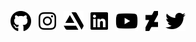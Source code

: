 <!-- Social links -->
<p align="center">
  <a href="https://github.com/twinji"><img src="icons/github.png" align="center" height="32"></a>
  <span>&nbsp;</span>
  <a href="https://www.instagram.com/_twinji/"><img src="icons/instagram.svg" align="center" height="32"></a>
  <span>&nbsp;</span>
  <a href="https://www.artstation.com/twinji"><img src="icons/artstation.svg" align="center" height="32"></a>
  <span>&nbsp;</span>
  <a href="https://www.linkedin.com/in/twinji/"><img src="icons/linkedin.svg" align="center" height="32"></a>
  <span>&nbsp;</span>
  <a href="http://youtube.com/twinji"><img src="icons/youtube.svg" align="center" height="32"></a>
  <span>&nbsp;</span>
  <a href="http://twinji-tech.deviantart.com/"><img src="icons/deviantart.svg" align="center" height="32"></a>
  <span>&nbsp;</span>
  <a href="https://twitter.com/_twinji"><img src="icons/twitter.svg" align="center" height="32"></a>
</p>
